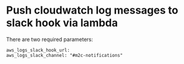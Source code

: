 Push cloudwatch log messages to slack hook via lambda
=====================================================

There are two required parameters:

```
aws_logs_slack_hook_url: 
aws_logs_slack_channel: "#m2c-notifications"
```